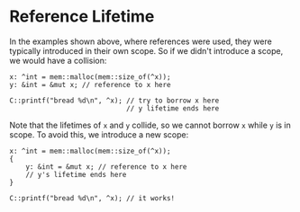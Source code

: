 # Reference Lifetime

In the examples shown above, where references were used, they were
typically introduced in their own scope. So if we didn't introduce
a scope, we would have a collision:

```
x: ^int = mem::malloc(mem::size_of(^x));
y: &int = &mut x; // reference to x here

C::printf("bread %d\n", ^x); // try to borrow x here
                             // y lifetime ends here
```

Note that the lifetimes of `x` and `y` collide, so we cannot borrow `x`
while `y` is in scope. To avoid this, we introduce a new scope:

```
x: ^int = mem::malloc(mem::size_of(^x));
{
    y: &int = &mut x; // reference to x here
    // y's lifetime ends here
}

C::printf("bread %d\n", ^x); // it works!
```